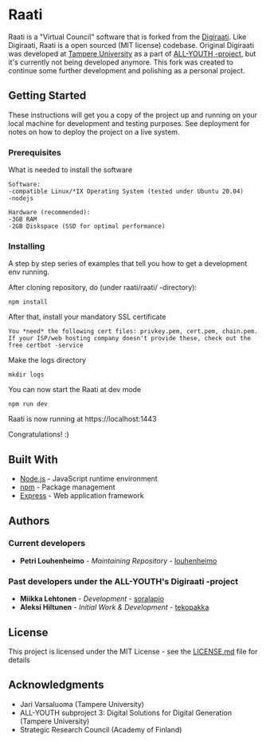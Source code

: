 # Raati

Raati is a "Virtual Council" software that is forked from the [Digiraati](https://github.com/ALL-YOUTH/digiraati). Like Digiraati, Raati is a open sourced (MIT license) codebase. Original Digiraati was developed at [Tampere University](https://www.tuni.fi/en) as a part of [ALL-YOUTH -project](https://www.allyouthstn.fi/en/all-youth-2/), but it's currently not being developed anymore. This fork was created to continue some further development and polishing as a personal project.

## Getting Started

These instructions will get you a copy of the project up and running on your local machine for development and testing purposes. See deployment for notes on how to deploy the project on a live system.

### Prerequisites

What is needed to install the software

```
Software: 
-compatible Linux/*IX Operating System (tested under Ubuntu 20.04)
-nodejs

Hardware (recommended):
-3GB RAM
-2GB Diskspace (SSD for optimal performance)
```

### Installing

A step by step series of examples that tell you how to get a development env running.

After cloning repository, do (under raati/raati/ -directory):

```
npm install
```

After that, install your mandatory SSL certificate

```
You *need* the following cert files: privkey.pem, cert.pem, chain.pem.
If your ISP/web hosting company doesn't provide these, check out the free certbot -service
```
Make the logs directory

```
mkdir logs
```
You can now start the Raati at dev mode

```
npm run dev
```
Raati is now running at https://localhost:1443

Congratulations! :)

## Built With

* [Node.js](https://nodejs.org/en/) - JavaScript runtime environment
* [npm](https://www.npmjs.com) - Package management
* [Express](https://expressjs.com) - Web application framework

## Authors

### Current developers 
* **Petri Louhenheimo** - *Maintaining Repository* - [louhenheimo](https://github.com/louhenheimo)

### Past developers under the ALL-YOUTH's Digiraati -project
* **Miikka Lehtonen** - *Development* - [soralapio](https://github.com/soralapio)
* **Aleksi Hiltunen** - *Initial Work & Development* - [tekopakka](https://github.com/tekopakka)

## License

This project is licensed under the MIT License - see the [LICENSE.md](LICENSE.md) file for details

## Acknowledgments

* Jari Varsaluoma (Tampere University)
* ALL-YOUTH subproject 3: Digital Solutions for Digital Generation (Tampere University)
* Strategic Research Council (Academy of Finland)
